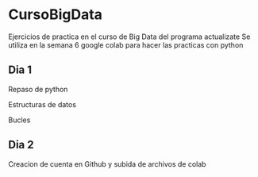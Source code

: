# CursoBigData
Ejercicios de practica en el curso de Big Data del programa actualizate
Se utiliza en la semana 6 google colab para hacer las practicas con python

## Dia 1
Repaso de python

Estructuras de datos

Bucles

## Dia 2

Creacion de cuenta en Github y subida de archivos de colab
